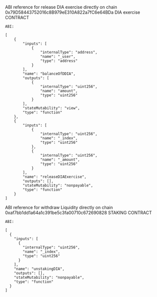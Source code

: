 ABI reference for release  DIA  exercise directly on chain
0x79D58443752016c8B979eE310A822a7fC6e64BDa DIA exercise CONTRACT
```
ABI:

[
	{
		"inputs": [
			{
				"internalType": "address",
				"name": "_user",
				"type": "address"
			}
		],
		"name": "balanceOfDDIA",
		"outputs": [
			{
				"internalType": "uint256",
				"name": "amount",
				"type": "uint256"
			}
		],
		"stateMutability": "view",
		"type": "function"
	},
 	{
		"inputs": [
			{
				"internalType": "uint256",
				"name": "_index",
				"type": "uint256"
			},
			{
				"internalType": "uint256",
				"name": "_amount",
				"type": "uint256"
			}
		],
		"name": "releaseDIAExercise",
		"outputs": [],
		"stateMutability": "nonpayable",
		"type": "function"
	}
]

```
ABI reference for withdraw Liquidity directly on chain
0xaf7bb1dd1a64a1c391be5c3fa00710c672690828 STAKING CONTRACT
```
ABI:

[
  {
    "inputs": [
      {
        "internalType": "uint256",
        "name": "_index",
        "type": "uint256"
      }
    ],
    "name": "unstakingDIA",
    "outputs": [],
    "stateMutability": "nonpayable",
    "type": "function"
  }
]

```

